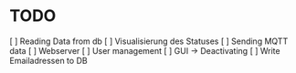 # TODO

[ ] Reading Data from db
[ ] Visualisierung des Statuses
[ ] Sending MQTT data
[ ] Webserver
[ ] User management
[ ] GUI -> Deactivating
[ ] Write Emailadressen to DB